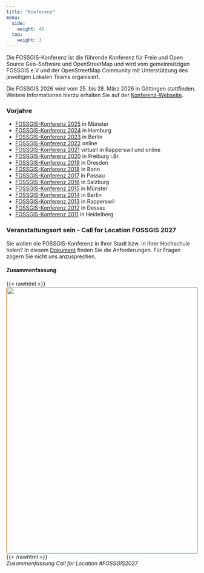 ```yaml
---
title: "Konferenz"
menu:
  side:
    weight: 40
  top:
    weight: 3
---
```


Die FOSSGIS-Konferenz ist die führende Konferenz für Freie und Open Source Geo-Software und OpenStreetMap und wird vom gemeinnützigen FOSSGIS e.V und der OpenStreetMap Community mit Unterstützung des jeweiligen Lokalen Teams organisiert.

Die FOSSGIS 2026 wird vom 25. bis 28. März 2026 in Göttingen stattfinden.    
Weitere Informationen hierzu erhalten Sie auf der [Konferenz-Webseite](https://fossgis-konferenz.de).

### Vorjahre

* [FOSSGIS-Konferenz 2025](https://fossgis-konferenz.de/2025/) in Münster
* [FOSSGIS-Konferenz 2024](https://fossgis-konferenz.de/2024/) in Hamburg
* [FOSSGIS-Konferenz 2023](https://fossgis-konferenz.de/2023/) in Berlin
* [FOSSGIS-Konferenz 2022](https://fossgis-konferenz.de/2022/) online
* [FOSSGIS-Konferenz 2021](https://fossgis-konferenz.de/2021/) virtuell in Rapperswil und online
* [FOSSGIS-Konferenz 2020](https://fossgis-konferenz.de/2020/) in Freiburg i.Br.
* [FOSSGIS-Konferenz 2019](https://fossgis-konferenz.de/2019/) in Dresden
* [FOSSGIS-Konferenz 2018](https://fossgis-konferenz.de/2018/) in Bonn
* [FOSSGIS-Konferenz 2017](https://fossgis-konferenz.de/2017/) in Passau
* [FOSSGIS-Konferenz 2016](https://fossgis-konferenz.de/2016/) in Salzburg
* [FOSSGIS-Konferenz 2015](https://fossgis-konferenz.de/2015/) in Münster
* [FOSSGIS-Konferenz 2014](https://fossgis-konferenz.de/2014/) in Berlin
* [FOSSGIS-Konferenz 2013](https://fossgis-konferenz.de/2013/) in Rapperswil
* [FOSSGIS-Konferenz 2012](https://fossgis-konferenz.de/2012/) in Dessau
* [FOSSGIS-Konferenz 2011](https://fossgis-konferenz.de/2011/) in Heidelberg

### Veranstaltungsort sein - Call for Location FOSSGIS 2027

Sie wollen die FOSSGIS-Konferenz in Ihrer Stadt bzw. in Ihrer Hochschule holen? In diesem [Dokument](https://files.fossgis.de/Konferenz/CfL_FOSSGIS_2027.pdf) finden Sie die Anforderungen. Für Fragen zögern Sie nicht uns anzusprechen.

#### Zusammenfassung

 {{< rawhtml >}}
<a href="https://files.fossgis.de/Konferenz/Call_For_Location_2027_Social_Media.png"><img src="https://files.fossgis.de/Konferenz/Call_For_Location_2027_Social_Media.png" width="700" style="border: 1px solid #ee7f00; border-radius: 3px;"/></a>
{{< /rawhtml >}}   
*Zusammenfassung Call for Location #FOSSGIS2027*  


